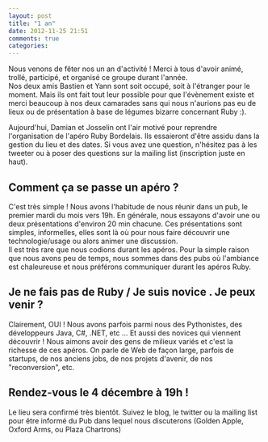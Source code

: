 ```yaml
---
layout: post
title: "1 an"
date: 2012-11-25 21:51
comments: true
categories: 
---
```


Nous venons de fêter nos un an d'activité ! Merci à tous d'avoir animé, trollé, participé, et organisé ce groupe durant l'année.  
Nos deux amis Bastien et Yann sont soit occupé, soit à l'étranger pour le moment. Mais ils ont fait tout leur possible pour que l'évènement existe et merci beaucoup à nos deux camarades sans qui nous n'aurions pas eu de lieux ou de présentation à base de légumes bizarre concernant Ruby :).  
  
Aujourd'hui, Damian et Josselin ont l'air motivé pour reprendre l'organisation de l'apéro Ruby Bordelais. Ils essaieront d'être assidu dans la gestion du lieu et des dates. Si vous avez une question, n'hésitez pas à les tweeter ou à poser des questions sur la mailing list (inscription juste en haut).  
  
 
## Comment ça se passe un apéro ?
C'est très simple ! Nous avons l'habitude de nous réunir dans un pub, le premier mardi du mois vers 19h. En générale, nous essayons d'avoir une ou deux présentations d'environ 20 min chacune. Ces présentations sont simples, informelles, elles sont là où pour nous faire découvrir une technologie/usage ou alors animer une discussion.  
Il est très rare que nous codions durant les apéros. Pour la simple raison que nous avons peu de temps, nous sommes dans des pubs où l'ambiance est chaleureuse et nous préférons communiquer durant les apéros Ruby.

## Je ne fais pas de Ruby / Je suis novice . Je peux venir ?

Clairement, OUI ! Nous avons parfois parmi nous des Pythonistes, des développeurs Java, C#, .NET, etc … Et aussi des novices qui viennent découvrir ! Nous aimons avoir des gens de milieux variés et c'est la richesse de ces apéros. On parle de Web de façon large, parfois de startups, de nos anciens jobs, de nos projets d'avenir, de nos "reconversion", etc.

## Rendez-vous le 4 décembre à 19h !
Le lieu sera confirmé très bientôt. Suivez le blog, le twitter ou la mailing list pour être informé du Pub dans lequel nous discuterons (Golden Apple, Oxford Arms, ou Plaza Chartrons) 